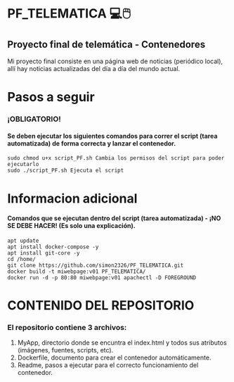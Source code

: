 # PF_TELEMATICA :computer::computer_mouse:
## Proyecto final de telemática - Contenedores 

Mi proyecto final consiste en una página web de noticias (periódico local), allí hay noticias actualizadas del día a día del mundo actual. 

# Pasos a seguir
### ¡OBLIGATORIO!
#### Se deben ejecutar los siguientes comandos para correr el script (tarea automatizada) de forma correcta y lanzar el contenedor.
```
sudo chmod u+x script_PF.sh Cambia los permisos del script para poder ejecutarlo 
sudo ./script_PF.sh Ejecuta el script 
```

# Informacion adicional
#### Comandos que se ejecutan dentro del script (tarea automatizada) - ¡NO SE DEBE HACER! (Es solo una explicación).
```
apt update 
apt install docker-compose -y
apt install git-core -y
cd /home/
git clone https://github.com/simon2326/PF_TELEMATICA.git
docker build -t miwebpage:v01 PF_TELEMATICA/
docker run -d -p 80:80 miwebpage:v01 apachectl -D FOREGROUND
```
# CONTENIDO DEL REPOSITORIO
### El repositorio contiene 3 archivos:
1. MyApp, directorio donde se encuntra el index.html y todos sus atributos (imágenes, fuentes, scripts, etc).
2. Dockerfile, documento para crear el contenedor automáticamente.
3. Readme, pasos a ejecutar para el correcto funcionamiento del contenedor.

